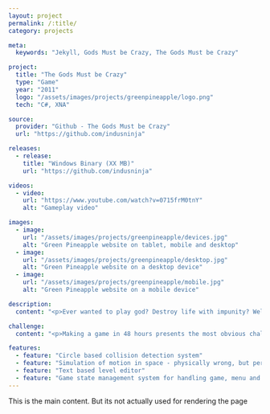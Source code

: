 ```yaml
---
layout: project
permalink: /:title/
category: projects

meta:
  keywords: "Jekyll, Gods Must be Crazy, The Gods Must be Crazy"

project:
  title: "The Gods Must be Crazy"
  type: "Game"
  year: "2011"
  logo: "/assets/images/projects/greenpineapple/logo.png"
  tech: "C#, XNA"

source:
  provider: "Github - The Gods Must be Crazy"
  url: "https://github.com/indusninja"

releases:
  - release:
    title: "Windows Binary (XX MB)"
    url: "https://github.com/indusninja"

videos:
  - video:
    url: "https://www.youtube.com/watch?v=0715frM0tnY"
    alt: "Gameplay video"

images:
  - image:
    url: "/assets/images/projects/greenpineapple/devices.jpg"
    alt: "Green Pineapple website on tablet, mobile and desktop"
  - image:
    url: "/assets/images/projects/greenpineapple/desktop.jpg"
    alt: "Green Pineapple website on a desktop device"
  - image:
    url: "/assets/images/projects/greenpineapple/mobile.jpg"
    alt: "Green Pineapple website on a mobile device"

description:
  content: "<p>Ever wanted to play god? Destroy life with impunity? Well, you've come to the right place...</p><p>The Gods Must be Crazy is a game where players have to try to destroy life in a given solar system by utilizing celestial mechanics (i.e. motion of objects in space, under the influence of objects in space).</p><p>The human population spreads in a pattern where once a planet is filled with people, a spaceship is launched to spread life within that solar system. If no more planets are left to inhabit, then the spaceship will leave the solar system, meaning that the player has lost.</p><p>The gods' can fling meteors and bursts of solar flares to stop humans. Meteors can be launched from a meteor field by selecting a direction and some speed. These use up higher energy from the “divine power” bar as compared to solar flares, but are much more potent tools of destruction. Solar flares are fired from the sun to the point where the player right-clicks.</p><p>Each level provides new solar systems with their unique hurdles for the player to overcome.</p>"

challenge:
  content: "<p>Making a game in 48 hours presents the most obvious challenge - to overcome one’s own stupidity. The mistake I made during developing this game was with the collision detection system which lead to many wasted hours debugging the problem. At some point I had to give up on tweaking the collision detection system and concede that it would do for now. It was only after the game jam was finished that I figured out the bug in the system, which related to the incorrect assumption made about XNA sprite origin and their position.</p>"

features:
  - feature: "Circle based collision detection system"
  - feature: "Simulation of motion in space - physically wrong, but perfect for gameplay ;)"
  - feature: "Text based level editor"
  - feature: "Game state management system for handling game, menu and audio events"
---
```

<p>This is the main content. But its not actually used for rendering the page</p>